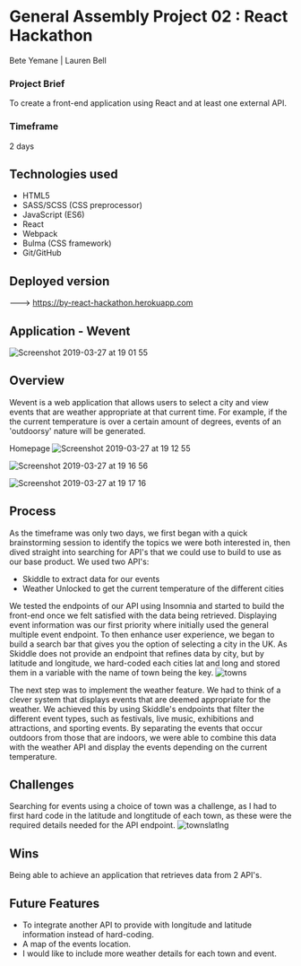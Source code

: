 # General Assembly Project 02 : React Hackathon

Bete Yemane | Lauren Bell

### Project Brief
To create a front-end application using React and at least one external API.

### Timeframe
2 days

## Technologies used

* HTML5
* SASS/SCSS (CSS preprocessor)
* JavaScript (ES6)
* React
* Webpack
* Bulma (CSS framework)
* Git/GitHub

## Deployed version

---> https://by-react-hackathon.herokuapp.com

## Application - Wevent

![Screenshot 2019-03-27 at 19 01 55](https://user-images.githubusercontent.com/44004811/55104788-fb35df00-50c2-11e9-8f6e-7a23ce8aaa10.png)

## Overview

Wevent is a web application that allows users to select a city and view events that are weather appropriate at that current time. For example, if the the current temperature is over a certain amount of degrees, events of an 'outdoorsy' nature will be generated.

Homepage
![Screenshot 2019-03-27 at 19 12 55](https://user-images.githubusercontent.com/44004811/55105420-616f3180-50c4-11e9-860b-9fd570a8f842.png)

![Screenshot 2019-03-27 at 19 16 56](https://user-images.githubusercontent.com/44004811/55122706-c09a6980-50f7-11e9-8931-0af36ae1b370.png)

![Screenshot 2019-03-27 at 19 17 16](https://user-images.githubusercontent.com/44004811/55122719-c7c17780-50f7-11e9-9dc9-bcde390fb7a0.png)

## Process

As the timeframe was only two days, we first began with a quick brainstorming session to identify the topics we were both interested in, then dived straight into searching for API's that we could use to build to use as our base product. 
We used two API's:
* Skiddle to extract data for our events 
* Weather Unlocked to get the current temperature of the different cities

We tested the endpoints of our API using Insomnia and started to build the front-end once we felt satisfied with the data being retrieved.
Displaying event information was our first priority where initially used the general multiple event endpoint. To then enhance user experience, we began to build a search bar that gives you the option of selecting a city in the UK. As Skiddle does not provide an endpoint that refines data by city, but by latitude and longitude, we hard-coded each cities lat and long and stored them in a variable with the name of town being the key.
![towns](https://user-images.githubusercontent.com/7090684/55726962-e0d7fb80-5a08-11e9-8c18-79306460f739.png)

The next step was to implement the weather feature. We had to think of a clever system that displays events that are deemed appropriate for the weather. We achieved this by using Skiddle's endpoints that filter the different event types, such as festivals, live music, exhibitions and attractions, and sporting events. By separating the events that occur outdoors from those that are indoors, we were able to combine this data with the weather API and display the events depending on the current temperature. 


## Challenges

Searching for events using a choice of town was a challenge, as I had to first hard code in the latitude and longtitude of each town, as these were the required details needed for the API endpoint. 
![townslatlng](https://user-images.githubusercontent.com/7090684/55727453-ef72e280-5a09-11e9-9d39-c03e3d2a6adf.png)

## Wins

Being able to achieve an application that retrieves data from 2 API's.

## Future Features

* To integrate another API to provide with longitude and latitude information instead of hard-coding.
* A map of the events location.
* I would like to include more weather details for each town and event.

